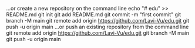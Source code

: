 …or create a new repository on the command line
echo "# edu" >> README.md
git init
git add README.md
git commit -m "first commit"
git branch -M main
git remote add origin https://github.com/Lavi-Vu/edu.git
git push -u origin main
…or push an existing repository from the command line
git remote add origin https://github.com/Lavi-Vu/edu.git
git branch -M main
git push -u origin main
